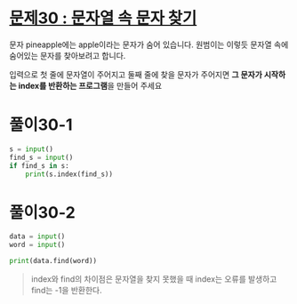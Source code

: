 # [문제30 : 문자열 속 문자 찾기](https://www.notion.so/30-8a2be049d43d4a9897d0877c769f0299)

문자 pineapple에는 apple이라는 문자가 숨어 있습니다. 원범이는 이렇듯 문자열 속에 숨어있는 문자를 찾아보려고 합니다.

입력으로 첫 줄에 문자열이 주어지고 둘째 줄에 찾을 문자가 주어지면 
**그 문자가 시작하는 index를 반환하는 프로그램**을 만들어 주세요

# 풀이30-1

``` python
s = input()
find_s = input()
if find_s in s:
    print(s.index(find_s))
```

# 풀이30-2
``` python
data = input()
word = input()

print(data.find(word))
```

> index와 find의 차이점은 문자열을 찾지 못했을 때 index는 오류를 발생하고 find는 -1을 반환한다.